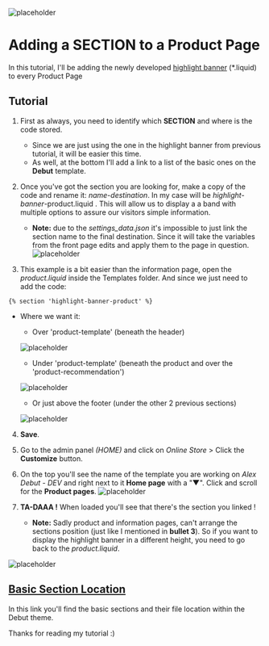![placeholder](https://via.placeholder.com/1600x776.png?text=@taftera+Github+Tutorial)
# Adding a SECTION to a Product Page

In this tutorial, I'll be adding the newly developed [highlight banner](https://github.com/taftera/shopify-help) (*.liquid) to every Product Page

Tutorial 
------
1. First as always, you need to identify which **SECTION** and where is the code stored. 
   - Since we are just using the one in the highlight banner from previous  tutorial, it will be easier this time.
   - As well, at the bottom I'll add a link to a list of the basic ones on the **Debut** template.

2. Once you've got the section you are looking for, make a copy of the code and rename it: *name*-*destination*. In my case will be *highlight-banner*-product.liquid . This will allow us to display a a band with multiple options to assure our visitors simple information.
   - **Note:** due to the *settings_data.json* it's impossible to just link the section name to the final destination. Since it will take the variables from the front page edits and apply them to the page in question.
![placeholder](https://via.placeholder.com/1600x776.png?text=@taftera+Github+Tutorial)

3. This example is a bit easier than the information page, open the *product.liquid* inside the Templates folder. And since we just need to add the code:

```
{% section 'highlight-banner-product' %}
```

- Where we want it:
   - Over 'product-template' (beneath the header)
   
   ![placeholder](https://via.placeholder.com/460x120.png?text=@taftera+Github+Tutorial)
   - Under 'product-template' (beneath the product and over the 'product-recommendation')
   
   ![placeholder](https://via.placeholder.com/460x120.png?text=@taftera+Github+Tutorial)
   - Or just above the footer (under the other 2 previous sections)
   
   ![placeholder](https://via.placeholder.com/460x120.png?text=@taftera+Github+Tutorial)

4. **Save**.

5. Go to the admin panel *(HOME)* and click on *Online Store* > Click the **Customize** button.

6. On the top you'll see the name of the template you are working on *Alex Debut - DEV* and right next to it **Home page** with a "▼". Click and scroll for the **Product pages**.
![placeholder](https://via.placeholder.com/1600x776.png?text=@taftera+Github+Tutorial)

11. **TA-DAAA !** When loaded you'll see that there's the section you linked ! 
    - **Note:** Sadly product and information pages, can't arrange the sections position (just like I mentioned in **bullet 3**). So if you want to display the highlight banner in a different height, you need to go back to the *product.liquid*.
    
![placeholder](https://via.placeholder.com/1600x776.png?text=@taftera+Github+Tutorial)

[Basic Section Location](https://github.com/taftera/shopify-help/blob/master/sections/tutorial/section-location.md)
------
In this link you'll find the basic sections and their file location within the Debut theme.

Thanks for reading my tutorial :)
